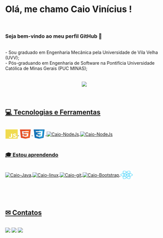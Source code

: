 # Olá, me chamo Caio Vinícius !

<br>

### Seja bem-vindo ao meu perfil GitHub 👋
 <br>
 - Sou graduado em Engenharia Mecânica pela Universidade de Vila Velha (UVV);<br>
 - Pós-graduando em Engenharia de Software na Pontifícia Universidade Católica de Minas Gerais (PUC MINAS);
 
 <br>
 <br>

 <div align="center">
  <a href="https://github.com/CAIOBR2021"><br>
  <img height="180em" src="https://github-readme-stats.vercel.app/api?username=CAIOBR2021&show_icons=true&theme=dark&include_all_commits=true&count_private=true"/>
 </div>
 <br>
 <br>
 
  ## 💻 Tecnologias e Ferramentas 
 
  <div style="display: inline_block"><br>
  <img align="center" alt="Caio-Js" height="30" width="40" src="https://raw.githubusercontent.com/devicons/devicon/master/icons/javascript/javascript-plain.svg">
  <img align="center" alt="Caio-HTML" height="30" width="40" src="https://raw.githubusercontent.com/devicons/devicon/master/icons/html5/html5-original.svg">
  <img align="center" alt="Caio-CSS" height="30" width="40" src="https://raw.githubusercontent.com/devicons/devicon/master/icons/css3/css3-original.svg">
  <img align="center" alt="Caio-NodeJs" height="30" width="40" src="https://cdn.jsdelivr.net/gh/devicons/devicon/icons/nodejs/nodejs-original.svg"/>
  <img align="center" alt="Caio-NodeJs" height="30" width="40" src="https://cdn.jsdelivr.net/gh/devicons/devicon/icons/c/c-original.svg" />
  
  </div>
 
 <br>
 
 ### 🎓  Estou aprendendo 
 
 <div style="display: inline_block"><br>
  <img align="center" alt="Caio-Java" height="30" width="40" src="https://cdn.jsdelivr.net/gh/devicons/devicon/icons/java/java-original.svg"/>
  <img align="center" alt="Caio-linux" height="30" width="40" src="https://cdn.jsdelivr.net/gh/devicons/devicon/icons/linux/linux-original.svg"/>
  <img align="center" alt="Caio-git" height="30" width="40" src="https://cdn.jsdelivr.net/gh/devicons/devicon/icons/git/git-original.svg"/>
  <img align="center" alt="Caio-Bootstrap" height="30" width="40" src="https://cdn.jsdelivr.net/gh/devicons/devicon/icons/bootstrap/bootstrap-original.svg"/>
  <img align="center" alt="Caio-React" height="30" width="40" src="https://raw.githubusercontent.com/devicons/devicon/master/icons/react/react-original.svg">
</div>

  <br>
 
  ## 
 
  <br>
 
  ## ✉ Contatos
  
  <div style="display: inline_block"><br>
  <a href="https://www.linkedin.com/in/caio-vinicius-de-carvalho-bezerra-643695158" target="_blank"><img src="https://img.shields.io/badge/-LinkedIn-%230077B5?style=for-the-badge&logo=linkedin&logoColor=white" target="_blank"></a> 
    <a href="mailto:caiobezerra994@gmail.com" target="_blank"><img src="https://img.shields.io/badge/Gmail-D14836?style=for-the-badge&logo=gmail&logoColor=white" target="_blank"></a> 
  <a href = "mailto:caio.carvalho134@hotmail.com"><img src="https://img.shields.io/badge/Microsoft_Outlook-0078D4?style=for-the-badge&logo=microsoft-outlook&logoColor=white" target="_blank"></a>
  </div>

  ## 
